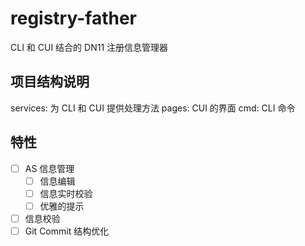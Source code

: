 # registry-father

CLI 和 CUI 结合的 DN11 注册信息管理器

## 项目结构说明

services: 为 CLI 和 CUI 提供处理方法
pages: CUI 的界面
cmd: CLI 命令

## 特性

- [ ] AS 信息管理
  - [ ] 信息编辑
  - [ ] 信息实时校验
  - [ ] 优雅的提示
- [ ] 信息校验
- [ ] Git Commit 结构优化